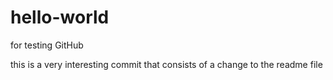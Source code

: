 # hello-world
for testing GitHub

this is a very interesting commit that consists of a change to the readme file

